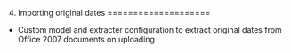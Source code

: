 4. Importing original dates
====================

* Custom model and extracter configuration to extract original dates from Office 2007 documents on uploading